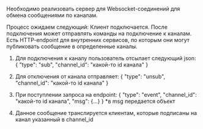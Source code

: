 Необходимо реализовать сервер для Websocket-соединений для обмена сообщениями по каналам.

Процесс ожидаем следующий:
Клиент подключается. После подключения может отправлять команды на подключение к каналам.
Есть HTTP-endpoint для внутренних сервисов, по которым они могут публиковать сообщение в определенные каналы.

1) Для подключения к каналу пользователь отсылает следующий json:
{
  "type": "sub",
  "channel_id": "какой-то id канала"
}
2) Для отключения от канала отправляет:
{
  "type": "unsub",
  "channel_id": "какой-то id канала"
}

1) При поступлении запроса на endpoint:
{
  "type": "event",
  "channel_id": "какой-то id канала",
  "msg": {...} 
}
*в msg передается объект
2) Данное сообщение транслируется клиентам, которые подписаны на канал указанный в channel_id
